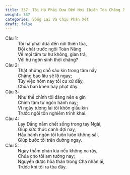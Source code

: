```yaml
---
title: 337. Tôi Há Phải Đưa Đến Nơi Ihiên Tòa Chăng ?
weight: 337
categories: Sống Lại Và Chịu Phán Xét
draft: false
---
```

<dl><dt>Câu 1:</dt><dd data-verse="1">Tôi há phải đưa đến nơi thiên tòa, <br/>Đối chất trước ngôi Toàn Năng <br/>Về mọi tâm tư hư không, gian trá, <br/>Với hư ngôn sinh thời chăng? </dd><dt>Câu 2:</dt><dd data-verse="2">Thật những chỗ sâu kín trong tâm nầy <br/>Chẳng bao lâu sẽ lộ ngay; <br/>Tùy việc hôm nay tôi cư xử đấy, <br/>Chúa ban khen hay phạt đây. </dd><dt>Câu 3:</dt><dd data-verse="3">Như thế chính tôi đáng nên e gìn <br/>Chính tâm tư ngôn hành nay; <br/>Vì ngày tương lai tôi khôn giấu kín <br/>Trước ngôi tôn nghiêm trình khai. </dd><dt>Câu 4:</dt><dd data-verse="4">Lạy Đấng nắm chết sống trong tay Ngài, <br/>Giúp sức thức canh đợi nay, <br/>Hầu hành ngôn tôi luôn luôn không sái, <br/>Giúp bước tôi trên đường ngay. </dd><dt>Câu 5:</dt><dd data-verse="5">Ngày thẩm phán kia nếu không xa rày, <br/>Chúa cho tôi am tường nay; <br/>Nguyền được hòa thân trong Cha nhân ái, <br/>Trước khi tôi ra tòa đây. </dd></dl>